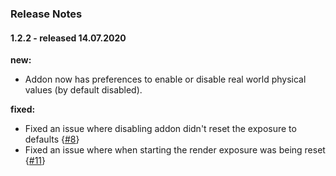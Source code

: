 ### Release Notes

#### 1.2.2 - released 14.07.2020

**new:**     

- Addon now has preferences to enable or disable real world physical values (by default disabled).

**fixed:**       

- Fixed an issue where disabling addon didn't reset the exposure to defaults {[#8](https://github.com/PhysicalAddons/physical-starlight-and-atmosphere/issues/8)}
- Fixed an issue where when starting the render exposure was being reset {[#11](https://github.com/PhysicalAddons/physical-starlight-and-atmosphere/issues/11)}  


